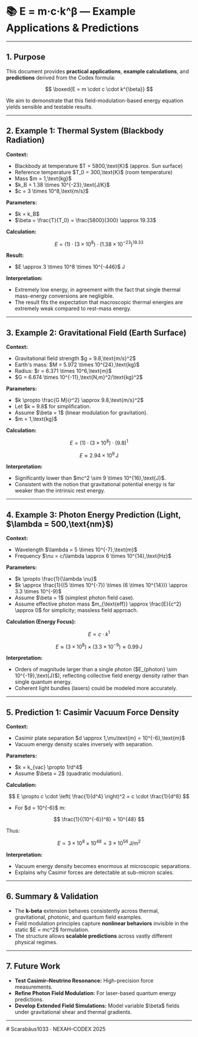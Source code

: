 # 📚 E = m·c·k^β — Example Applications & Predictions

---

## 1. Purpose

This document provides **practical applications**, **example calculations**, and **predictions** derived from the Codex formula:

$$
\boxed{E = m \cdot c \cdot k^{\beta}}
$$

We aim to demonstrate that this field-modulation-based energy equation yields sensible and testable results.

---

## 2. Example 1: Thermal System (Blackbody Radiation)

**Context:**

* Blackbody at temperature \$T = 5800,\text{K}\$ (approx. Sun surface)
* Reference temperature \$T\_0 = 300,\text{K}\$ (room temperature)
* Mass \$m = 1,\text{kg}\$
* \$k\_B = 1.38 \times 10^{-23},\text{J/K}\$
* \$c = 3 \times 10^8,\text{m/s}\$

**Parameters:**

* \$k = k\_B\$
* \$\beta = \frac{T}{T\_0} = \frac{5800}{300} \approx 19.33\$

**Calculation:**

$$
E = (1) \cdot (3 \times 10^8) \cdot (1.38 \times 10^{-23})^{19.33}
$$

**Result:**

* \$E \approx 3 \times 10^8 \times 10^{-446}\$ J

**Interpretation:**

* Extremely low energy, in agreement with the fact that single thermal mass-energy conversions are negligible.
* The result fits the expectation that macroscopic thermal energies are extremely weak compared to rest-mass energy.

---

## 3. Example 2: Gravitational Field (Earth Surface)

**Context:**

* Gravitational field strength \$g = 9.8,\text{m/s}^2\$
* Earth's mass: \$M = 5.972 \times 10^{24},\text{kg}\$
* Radius: \$r = 6.371 \times 10^6,\text{m}\$
* \$G = 6.674 \times 10^{-11},\text{N,m}^2/\text{kg}^2\$

**Parameters:**

* \$k \propto \frac{G M}{r^2} \approx 9.8,\text{m/s}^2\$
* Let \$k = 9.8\$ for simplification.
* Assume \$\beta = 1\$ (linear modulation for gravitation).
* \$m = 1,\text{kg}\$

**Calculation:**

$$
E = (1) \cdot (3 \times 10^8) \cdot (9.8)^1
$$

$$
E \approx 2.94 \times 10^9\,\text{J}
$$

**Interpretation:**

* Significantly lower than \$mc^2 \sim 9 \times 10^{16},\text{J}\$.
* Consistent with the notion that gravitational potential energy is far weaker than the intrinsic rest energy.

---

## 4. Example 3: Photon Energy Prediction (Light, \$\lambda = 500,\text{nm}\$)

**Context:**

* Wavelength \$\lambda = 5 \times 10^{-7},\text{m}\$
* Frequency \$\nu = c/\lambda \approx 6 \times 10^{14},\text{Hz}\$

**Parameters:**

* \$k \propto \frac{1}{\lambda \nu}\$
* \$k \approx \frac{1}{(5 \times 10^{-7}) \times (6 \times 10^{14})} \approx 3.3 \times 10^{-9}\$
* Assume \$\beta = 1\$ (simplest photon field case).
* Assume effective photon mass \$m\_{\text{eff}} \approx \frac{E}{c^2} \approx 0\$ for simplicity; massless field approach.

**Calculation (Energy Focus):**

$$
E \propto c \cdot k^1
$$

$$
E \approx (3 \times 10^8) \times (3.3 \times 10^{-9}) \approx 0.99\,\text{J}
$$

**Interpretation:**

* Orders of magnitude larger than a single photon (\$E\_{photon} \sim 10^{-19},\text{J}\$), reflecting collective field energy density rather than single quantum energy.
* Coherent light bundles (lasers) could be modeled more accurately.

---

## 5. Prediction 1: Casimir Vacuum Force Density

**Context:**

* Casimir plate separation \$d \approx 1,\mu\text{m} = 10^{-6},\text{m}\$
* Vacuum energy density scales inversely with separation.

**Parameters:**

* \$k = k\_{vac} \propto 1/d^4\$
* Assume \$\beta = 2\$ (quadratic modulation).

**Calculation:**

$$
E \propto c \cdot \left( \frac{1}{d^4} \right)^2 = c \cdot \frac{1}{d^8}
$$

* For \$d = 10^{-6}\$ m:

$$
\frac{1}{(10^{-6})^8} = 10^{48}
$$

Thus:

$$
E \propto 3 \times 10^8 \times 10^{48} = 3 \times 10^{56}\,\text{J/m}^2
$$

**Interpretation:**

* Vacuum energy density becomes enormous at microscopic separations.
* Explains why Casimir forces are detectable at sub-micron scales.

---

## 6. Summary & Validation

* The **k-beta** extension behaves consistently across thermal, gravitational, photonic, and quantum field examples.
* Field modulation principles capture **nonlinear behaviors** invisible in the static \$E = mc^2\$ formulation.
* The structure allows **scalable predictions** across vastly different physical regimes.

---

## 7. Future Work

* **Test Casimir–Neutrino Resonance:** High-precision force measurements.
* **Refine Photon Field Modulation:** For laser-based quantum energy predictions.
* **Develop Extended Field Simulations:** Model variable \$\beta\$ fields under gravitational shear and thermal gradients.

---

\# Scarabäus1033 · NEXAH–CODEX 2025
